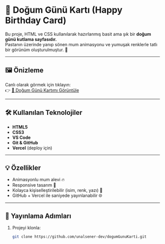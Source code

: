 # 🎂 Doğum Günü Kartı (Happy Birthday Card)

Bu proje, HTML ve CSS kullanılarak hazırlanmış basit ama şık bir **doğum günü kutlama sayfasıdır.**  
Pastanın üzerinde yanıp sönen mum animasyonu ve yumuşak renklerle tatlı bir görünüm oluşturulmuştur. 💖  

---

## 🖼️ Önizleme
Canlı olarak görmek için tıklayın:  
👉 [🎉 Doğum Günü Kartımı Görüntüle](https://dogumgunu-unal.vercel.app/)

---

## 🛠️ Kullanılan Teknolojiler
- **HTML5**
- **CSS3**
- **VS Code**
- **Git & GitHub**
- **Vercel** (deploy için)

---

## 💡 Özellikler
- Animasyonlu mum alevi 🔥  
- Responsive tasarım 🧁  
- Kolayca kişiselleştirilebilir (isim, renk, yazı) 💬  
- GitHub + Vercel ile saniyede yayınlanabilir 🌐  

---

## 🚀 Yayınlama Adımları
1. Projeyi klonla:  
   ```bash
   git clone https://github.com/unalsener-dev/dogumGunuKarti.git
